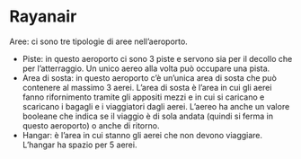 # Rayanair
Aree: ci sono tre tipologie di aree nell’aeroporto.
  - Piste: in questo aeroporto ci sono 3 piste e servono sia per il decollo che
  per l’atterraggio. Un unico aereo alla volta può occupare una pista.
  - Area di sosta: in questo aeroporto c’è un’unica area di sosta che può
  contenere al massimo 3 aerei. L’area di sosta è l’area in cui gli aerei fanno
  rifornimento tramite gli appositi mezzi e in cui si caricano e scaricano i
  bagagli e i viaggiatori dagli aerei. L’aereo ha anche un valore booleane che
  indica se il viaggio è di sola andata (quindi si ferma in questo aeroporto)
  o anche di ritorno.
  - Hangar: è l’area in cui stanno gli aerei che non devono viaggiare. L’hangar
  ha spazio per 5 aerei.
